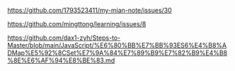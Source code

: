https://github.com/1793523411/my-mian-note/issues/30

https://github.com/mingttong/learning/issues/8

https://github.com/dax1-zyh/Steps-to-Master/blob/main/JavaScript/%E6%80%BB%E7%BB%93ES6%E4%B8%ADMap%E5%92%8CSet%E7%9A%84%E7%89%B9%E7%82%B9%E4%B8%8E%E6%AF%94%E8%BE%83.md